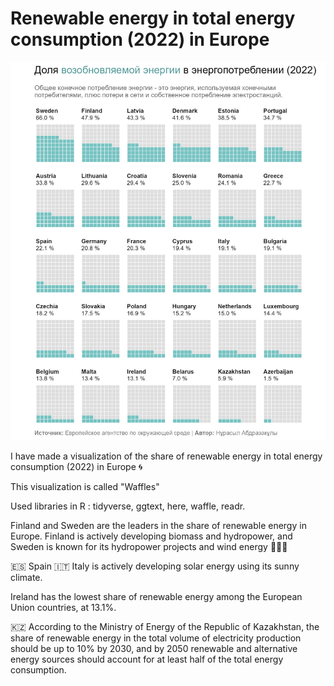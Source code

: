 # Renewable energy in total energy consumption (2022) in Europe

![](01-waffle-renewable_2022.jpeg)

I have made a visualization of the share of renewable energy in total energy consumption (2022) in Europe 🌀

This visualization is called "Waffles"

Used libraries in R : tidyverse, ggtext, here, waffle, readr.

Finland and Sweden are the leaders in the share of renewable energy in Europe. Finland is actively developing biomass and hydropower, and Sweden is known for its hydropower projects and wind energy 🌿🌊💨

🇪🇸 Spain 🇮🇹 Italy is actively developing solar energy using its sunny climate.

Ireland has the lowest share of renewable energy among the European Union countries, at 13.1%.

🇰🇿 According to the Ministry of Energy of the Republic of Kazakhstan, the share of renewable energy in the total volume of electricity production should be up to 10% by 2030, and by 2050 renewable and alternative energy sources should account for at least half of the total energy consumption.
